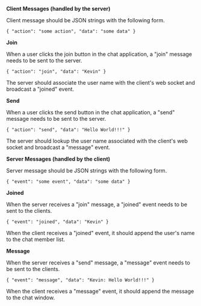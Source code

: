 **Client Messages (handled by the server)**

Client message should be JSON strings with the following form.

```
{ "action": "some action", "data": "some data" }
```

**Join**

When a user clicks the join button in the chat application, a "join" message needs to be sent to the server.
```
{ "action": "join", "data": "Kevin" }
```
The server should associate the user name with the client's web socket and broadcast a "joined" event.

**Send**

When a user clicks the send button in the chat application, a "send" message needs to be sent to the server.
```
{ "action": "send", "data": "Hello World!!!" }
```

The server should lookup the user name associated with the client's web socket and broadcast a "message" event.

**Server Messages (handled by the client)**

Server message should be JSON strings with the following form.

```
{ "event": "some event", "data": "some data" }
```

**Joined**

When the server receives a "join" message, a "joined" event needs to be sent to the clients.
```
{ "event": "joined", "data": "Kevin" }
```

When the client receives a "joined" event, it should append the user's name to the chat member list.

**Message**

When the server receives a "send" message, a "message" event needs to be sent to the clients.
```
{ "event": "message", "data": "Kevin: Hello World!!!" }
```

When the client receives a "message" event, it should append the message to the chat window.